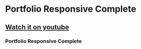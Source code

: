 # Portfolio Responsive Complete
## [Watch it on youtube](https://youtu.be/AKNvTxWOdKw)
### Portfolio Responsive Complete

